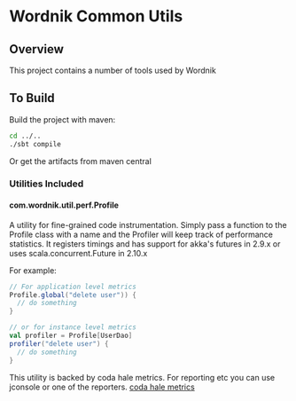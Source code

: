 # Wordnik Common Utils

## Overview
This project contains a number of tools used by Wordnik

## To Build
Build the project with maven:

```bash
cd ../..
./sbt compile
```

Or get the artifacts from maven central

### Utilities Included
#### com.wordnik.util.perf.Profile

A utility for fine-grained code instrumentation.  Simply pass a function to the Profile class with a name
and the Profiler will keep track of performance statistics. It registers timings and has support for akka's futures
in 2.9.x or uses scala.concurrent.Future in 2.10.x

For example:

```scala
// For application level metrics
Profile.global("delete user")) {
  // do something
}

// or for instance level metrics
val profiler = Profile[UserDao]
profiler("delete user") {
  // do something
}

```

This utility is backed by coda hale metrics. For reporting etc you can use jconsole or one of the reporters.
[coda hale metrics](http://metrics.codahale.com/manual/core/#man-core-reporters-console)
